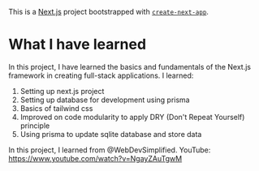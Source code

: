 This is a [Next.js](https://nextjs.org/) project bootstrapped with [`create-next-app`](https://github.com/vercel/next.js/tree/canary/packages/create-next-app).

# What I have learned

In this project, I have learned the basics and fundamentals of the Next.js framework in creating full-stack applications. I learned:

1. Setting up next.js project
2. Setting up database for development using prisma
3. Basics of tailwind css
4. Improved on code modularity to apply DRY (Don't Repeat Yourself) principle
5. Using prisma to update sqlite database and store data

In this project, I learned from @WebDevSimplified.
YouTube: https://www.youtube.com/watch?v=NgayZAuTgwM
